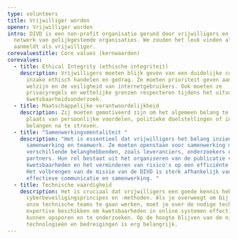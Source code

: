 ```yaml
---
type: volunteers
title: Vrijwilliger worden
opener: Vrijwilliger worden
intro: DIVD is een non-profit organisatie gerund door vrijwilligers en een
  netwerk van gelijkgestemde organisaties. We zouden het leuk vinden als je je
  aanmeldt als vrijwilliger.
corevaluestitle: Core values (kernwaarden)
corevalues:
  - title: Ethical Integrity (ethische integriteit)
    description: Vrijwilligers moeten blijk geven van een duidelijke commitment
      inzake ethisch handelen en gedrag. Ze moeten prioriteit geven aan het
      welzijn en de veiligheid van internetgebruikers. Ook moeten ze
      privacyregels en wettelijke grenzen respecteren tijdens het uitvoeren van
      kwetsbaarheidsonderzoek.
  - title: Maatschappelijke verantwoordelijkheid
    description: Zij moeten gemotiveerd zijn om het algemeen belang te dienen in
      plaats van persoonlijke voordelen, politieke doelstellingen of individuele
      belangen na te streven.
  - title: "Samenwerkingsmentaliteit "
    description: "Het is essentieel dat vrijwilligers het belang inzien van
      samenwerking en teamwork. Ze moeten openstaan voor samenwerking met
      verschillende belanghebbenden, zoals leveranciers, onderzoekers en
      partners. Hun rol bestaat uit het organiseren van de publicatie van
      kwetsbaarheden en het verminderen van risico's op een efficiënte manier.
      Het volbrengen van de missie van de DIVD is sterk afhankelijk van
      effectieve communicatie en samenwerking. "
  - title: Technische vaardigheid
    description: Het is cruciaal dat vrijwilligers een goede kennis hebben van
      cyberbeveiligingsprincipes en -methoden. Als je overweegt om bij een van
      onze technische teams te gaan werken, moet je over de nodige technische
      expertise beschikken om kwetsbaarheden in online systemen effectief te
      kunnen opsporen en te onderzoeken. Op de hoogte blijven van de nieuwste
      technologieën en bedreigingen is erg belangrijk.
---
```


